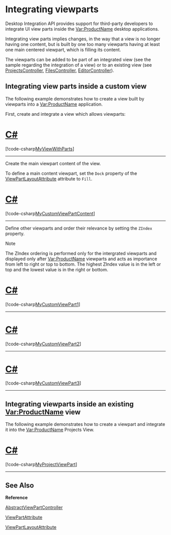 Integrating viewparts
=====

Desktop Integration API provides support for third-party developers to integrate UI view parts inside the <Var:ProductName> desktop applications.

Integrating view parts implies changes, in the way that a view is no longer having one content, but is built by one too many viewparts having at least one main centered viewpart, which is filling its content.

The viewparts can be added to be part of an integrated view (see the sample regarding the integration of a view) or to an existing view (see [ProjectsController](projects_controller.md), [FilesController](files_controller.md), [EditorController](editor_controller.md)).

Integrating view parts inside a custom view
-----
The following example demonstrates how to create a view built by viewparts into a <Var:ProductName> application.

First, create and integrate a view which allows viewparts:

# [C#](#tab/tabid-1)
[!code-csharp[MyViewWithParts](code_samples/MyViewWithParts.cs#L1-L25)]
***

Create the main viewpart content of the view.

To define a main content viewpart, set the `Dock` property of the [ViewPartLayoutAttribute](../../api/integration/Sdl.Desktop.IntegrationApi.Extensions.ViewPartLayoutAttribute.yml) attribute to `Fill`. 

# [C#](#tab/tabid-2)
[!code-csharp[MyCustomViewPartContent](code_samples/MyCustomViewPartContent.cs#L1-L29)]
***

Define other viewparts and order their relevance by setting the `ZIndex` property.

> [!NOTE]
> 
> The ZIndex ordering is performed only for the intergrated viewparts and displayed only after <Var:ProductName> viewparts and acts as importance from left to right or top to bottom. The highest ZIndex value is in the left or top and the lowest value is in the right or bottom.

# [C#](#tab/tabid-3)
[!code-csharp[MyCustomViewPart1](code_samples/MyCustomViewPart1.cs#L1-L30)]
***


# [C#](#tab/tabid-4)
[!code-csharp[MyCustomViewPart2](code_samples/MyCustomViewPart2.cs#L1-L29)]
***

# [C#](#tab/tabid-4)
[!code-csharp[MyCustomViewPart3](code_samples/MyCustomViewPart3.cs#L1-L29)]
***

Integrating viewparts inside an existing <Var:ProductName> view
------
The following example demonstrates how to create a viewpart and integrate it into the <Var:ProductName> Projects View.

# [C#](#tab/tabid-5)
[!code-csharp[MyProjectViewPart](code_samples/MyProjectViewPart.cs#L1-L44)]
***

See Also
--

**Reference**

[AbstractViewPartController](../../api/integration/Sdl.Desktop.IntegrationApi.AbstractViewPartController.yml)

[ViewPartAttribute](../../api/integration/Sdl.Desktop.IntegrationApi.Extensions.ViewPartAttribute.yml)

[ViewPartLayoutAttribute](../../api/integration/Sdl.Desktop.IntegrationApi.Extensions.ViewPartLayoutAttribute.yml)